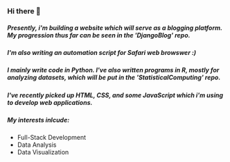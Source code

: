 ### Hi there 👋

##### Presently, i'm building a website which will serve as a blogging platform. My progression thus far can be seen in the 'DjangoBlog' repo. 
##### I'm also writing an automation script for Safari web browswer :) 

##### I mainly write code in Python. I've also written programs in R, mostly for analyzing datasets, which will be put in the 'StatisticalComputing' repo. 
##### I've recently picked up HTML, CSS, and some JavaScript which i'm using to develop web applications.

##### My interests inlcude:
* Full-Stack Development
* Data Analysis
* Data Visualization

